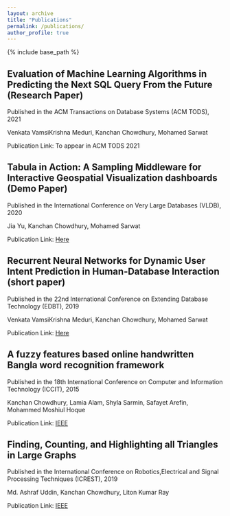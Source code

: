 ```yaml
---
layout: archive
title: "Publications"
permalink: /publications/
author_profile: true
---
```


{% include base_path %}


Evaluation of Machine Learning Algorithms in Predicting the Next SQL Query From the Future (Research Paper)
------
Published in the ACM Transactions on Database Systems (ACM TODS), 2021

Venkata VamsiKrishna Meduri, Kanchan Chowdhury, Mohamed Sarwat

Publication Link: To appear in ACM TODS 2021

Tabula in Action: A Sampling Middleware for Interactive Geospatial Visualization dashboards (Demo Paper)
------
Published in the International Conference on Very Large Databases (VLDB), 2020

Jia Yu, Kanchan Chowdhury, Mohamed Sarwat

Publication Link: [Here](https://dl.acm.org/doi/abs/10.14778/3415478.3415510)

Recurrent Neural Networks for Dynamic User Intent Prediction in Human-Database Interaction (short paper)
------
Published in the 22nd International Conference on Extending Database Technology (EDBT), 2019

Venkata VamsiKrishna Meduri, Kanchan Chowdhury, Mohamed Sarwat

Publication Link: [Here](https://kanchanchy.github.io/files/EDBT-short-2019.pdf)

A fuzzy features based online handwritten Bangla word recognition framework
------
Published in the 18th International Conference on Computer and Information Technology (ICCIT), 2015

Kanchan Chowdhury, Lamia Alam, Shyla Sarmin, Safayet Arefin, Mohammed Moshiul Hoque

Publication Link: [IEEE](https://ieeexplore.ieee.org/abstract/document/7488119)

Finding, Counting, and Highlighting all Triangles in Large Graphs
------
Published in the International Conference on Robotics,Electrical and Signal Processing Techniques (ICREST), 2019

Md. Ashraf Uddin, Kanchan Chowdhury, Liton Kumar Ray

Publication Link: [IEEE](https://ieeexplore.ieee.org/abstract/document/8644304)
